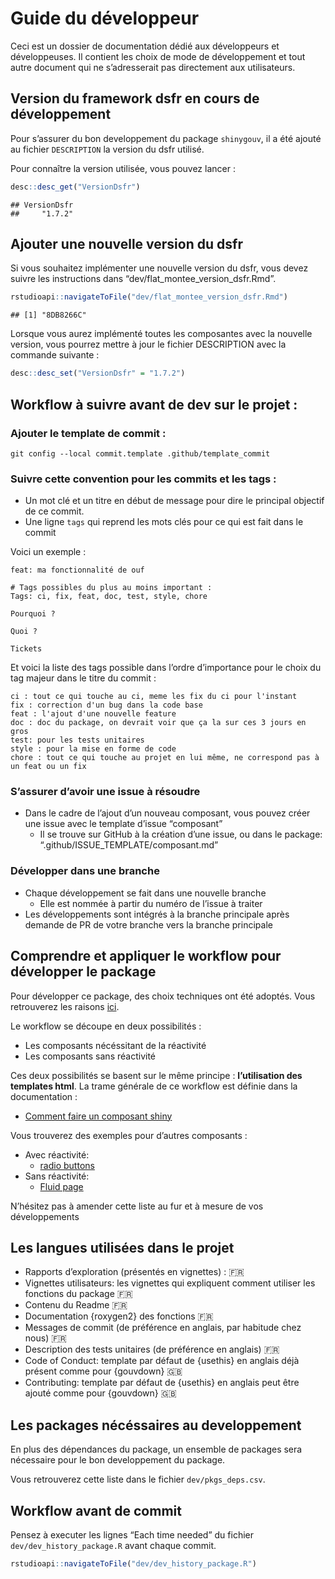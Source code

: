 Guide du développeur
================

Ceci est un dossier de documentation dédié aux développeurs et
développeuses. Il contient les choix de mode de développement et tout
autre document qui ne s’adresserait pas directement aux utilisateurs.

## Version du framework dsfr en cours de développement

Pour s’assurer du bon developpement du package `shinygouv`, il a été
ajouté au fichier `DESCRIPTION` la version du dsfr utilisé.

Pour connaître la version utilisée, vous pouvez lancer :

``` r
desc::desc_get("VersionDsfr")
```

    ## VersionDsfr 
    ##     "1.7.2"

## Ajouter une nouvelle version du dsfr

Si vous souhaitez implémenter une nouvelle version du dsfr, vous devez
suivre les instructions dans “dev/flat_montee_version_dsfr.Rmd”.

``` r
rstudioapi::navigateToFile("dev/flat_montee_version_dsfr.Rmd")
```

    ## [1] "8DB8266C"

Lorsque vous aurez implémenté toutes les composantes avec la nouvelle
version, vous pourrez mettre à jour le fichier DESCRIPTION avec la
commande suivante :

``` r
desc::desc_set("VersionDsfr" = "1.7.2")
```

## Workflow à suivre avant de dev sur le projet :

### Ajouter le template de commit :

    git config --local commit.template .github/template_commit

### Suivre cette convention pour les commits et les tags :

-   Un mot clé et un titre en début de message pour dire le principal
    objectif de ce commit.
-   Une ligne `tags` qui reprend les mots clés pour ce qui est fait dans
    le commit

Voici un exemple :

    feat: ma fonctionnalité de ouf

    # Tags possibles du plus au moins important :
    Tags: ci, fix, feat, doc, test, style, chore

    Pourquoi ?

    Quoi ?
       
    Tickets

Et voici la liste des tags possible dans l’ordre d’importance pour le
choix du tag majeur dans le titre du commit :

    ci : tout ce qui touche au ci, meme les fix du ci pour l'instant
    fix : correction d'un bug dans la code base
    feat : l'ajout d'une nouvelle feature
    doc : doc du package, on devrait voir que ça la sur ces 3 jours en gros
    test: pour les tests unitaires
    style : pour la mise en forme de code
    chore : tout ce qui touche au projet en lui même, ne correspond pas à un feat ou un fix

### S’assurer d’avoir une issue à résoudre

-   Dans le cadre de l’ajout d’un nouveau composant, vous pouvez créer
    une issue avec le template d’issue “composant”
    -   Il se trouve sur GitHub à la création d’une issue, ou dans le
        package: “.github/ISSUE_TEMPLATE/composant.md”

### Développer dans une branche

-   Chaque développement se fait dans une nouvelle branche
    -   Elle est nommée à partir du numéro de l’issue à traiter
-   Les développements sont intégrés à la branche principale après
    demande de PR de votre branche vers la branche principale

## Comprendre et appliquer le workflow pour développer le package

Pour développer ce package, des choix techniques ont été adoptés. Vous
retrouverez les raisons [ici](explo_shiny.dsfr.md).

Le workflow se découpe en deux possibilités :

-   Les composants nécéssitant de la réactivité
-   Les composants sans réactivité

Ces deux possibilités se basent sur le même principe : **l’utilisation
des templates html**. La trame générale de ce workflow est définie dans
la documentation :

-   [Comment faire un composant
    shiny](comment-faire-un-composant-shiny.md)

Vous trouverez des exemples pour d’autres composants :

-   Avec réactivité:
    -   [radio buttons](radiobuttons-dsfr.md)
-   Sans réactivité:
    -   [Fluid page](fluidpage_dsfr.md)

N’hésitez pas à amender cette liste au fur et à mesure de vos
développements

## Les langues utilisées dans le projet

-   Rapports d’exploration (présentés en vignettes) : 🇫🇷
-   Vignettes utilisateurs: les vignettes qui expliquent comment
    utiliser les fonctions du package 🇫🇷
-   Contenu du Readme 🇫🇷
-   Documentation {roxygen2} des fonctions 🇫🇷
-   Messages de commit (de préférence en anglais, par habitude chez
    nous) 🇫🇷
-   Description des tests unitaires (de préférence en anglais) 🇫🇷
-   Code of Conduct: template par défaut de {usethis} en anglais déjà
    présent comme pour {gouvdown} 🇬🇧
-   Contributing: template par défaut de {usethis} en anglais peut être
    ajouté comme pour {gouvdown} 🇬🇧

## Les packages nécéssaires au developpement

En plus des dépendances du package, un ensemble de packages sera
nécessaire pour le bon developpement du package.

Vous retrouverez cette liste dans le fichier `dev/pkgs_deps.csv`.

## Workflow avant de commit

Pensez à executer les lignes “Each time needed” du fichier
`dev/dev_history_package.R` avant chaque commit.

``` r
rstudioapi::navigateToFile("dev/dev_history_package.R")
```
